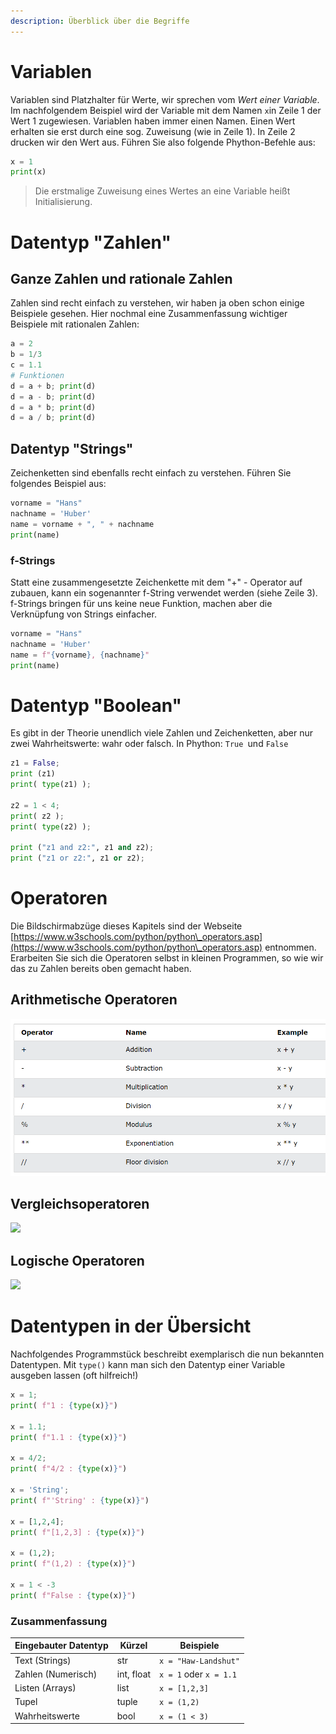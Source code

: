 ```yaml
---
description: Überblick über die Begriffe
---
```


# Variablen

Variablen sind Platzhalter für Werte, wir sprechen vom _Wert einer Variable_.  Im nachfolgendem Beispiel wird der Variable mit dem Namen `x`in Zeile 1 der Wert 1 zugewiesen. Variablen haben immer einen Namen. Einen Wert erhalten sie erst  durch eine sog. Zuweisung (wie in Zeile 1). In Zeile 2 drucken wir den Wert aus. Führen Sie also folgende Phython-Befehle aus:

```python
x = 1
print(x)
```

> Die erstmalige Zuweisung eines Wertes an eine Variable heißt Initialisierung.



### 

# Datentyp "Zahlen"



## Ganze Zahlen und rationale Zahlen

Zahlen sind recht einfach zu verstehen, wir haben ja oben schon einige Beispiele gesehen. Hier nochmal eine Zusammenfassung wichtiger Beispiele mit rationalen Zahlen:&#x20;

```python
a = 2
b = 1/3
c = 1.1
# Funktionen
d = a + b; print(d)
d = a - b; print(d)
d = a * b; print(d)
d = a / b; print(d)
```



## Datentyp "Strings"

Zeichenketten sind ebenfalls recht einfach zu verstehen. Führen Sie folgendes Beispiel aus:

```python
vorname = "Hans"
nachname = 'Huber'
name = vorname + ", " + nachname
print(name)
```

### f-Strings

Statt eine zusammengesetzte Zeichenkette mit dem "+" - Operator auf zubauen, kann ein sogenannter f-String verwendet werden (siehe Zeile 3). f-Strings bringen für uns keine neue Funktion, machen aber die Verknüpfung von Strings einfacher.

```python
vorname = "Hans"
nachname = 'Huber'
name = f"{vorname}, {nachname}"
print(name)
```



# Datentyp "Boolean"

Es gibt in der Theorie unendlich viele Zahlen und Zeichenketten, aber nur zwei Wahrheitswerte: wahr oder falsch. In Phython: `True `und `False`

```python
z1 = False;
print (z1)
print( type(z1) );

z2 = 1 < 4;
print( z2 );
print( type(z2) );

print ("z1 and z2:", z1 and z2);
print ("z1 or z2:", z1 or z2);
```

# Operatoren

Die Bildschirmabzüge dieses Kapitels sind der Webseite [https://www.w3schools.com/python/python\_operators.asp](https://www.w3schools.com/python/python\_operators.asp) entnommen. Erarbeiten Sie sich die Operatoren selbst in kleinen Programmen, so wie wir das zu Zahlen bereits oben gemacht haben.



## Arithmetische Operatoren

![bild1](readme.assets/bild1.png)



## Vergleichsoperatoren

![](<../../.gitbook/assets/image (187).png>)



## Logische Operatoren

![](<../../.gitbook/assets/image (188).png>)



# Datentypen in der Übersicht

Nachfolgendes Programmstück beschreibt exemplarisch die nun bekannten Datentypen. Mit `type()` kann man sich den Datentyp einer Variable ausgeben lassen (oft hilfreich!)

```python
x = 1; 
print( f"1 : {type(x)}")

x = 1.1; 
print( f"1.1 : {type(x)}")

x = 4/2; 
print( f"4/2 : {type(x)}")

x = 'String'; 
print( f"'String' : {type(x)}")

x = [1,2,4]; 
print( f"[1,2,3] : {type(x)}")

x = (1,2);
print( f"(1,2) : {type(x)}")

x = 1 < -3
print( f"False : {type(x)}")
```



### Zusammenfassung 

| Eingebauter Datentyp | Kürzel     | Beispiele              |
| -------------------- | ---------- | ---------------------- |
| Text (Strings)       | str        | `x = "Haw-Landshut"`   |
| Zahlen (Numerisch)   | int, float | `x = 1` oder `x = 1.1` |
| Listen (Arrays)      | list       | `x = [1,2,3]`          |
| Tupel                | tuple      | `x = (1,2)`            |
| Wahrheitswerte       | bool       | `x = (1 < 3)`          |
